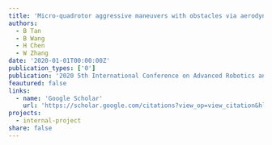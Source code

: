 ```yaml
---
title: 'Micro-quadrotor aggressive maneuvers with obstacles via aerodynamic compensation'
authors:
  - B Tan
  - B Wang
  - H Chen
  - W Zhang
date: '2020-01-01T00:00:00Z'
publication_types: ['0']
publication: '2020 5th International Conference on Advanced Robotics and Mechatronics …, 2020'
feautured: false
links:
  - name: 'Google Scholar'
    url: 'https://scholar.google.com/citations?view_op=view_citation&hl=en&user=sFTLO0EAAAAJ&cstart=20&pagesize=80&citation_for_view=sFTLO0EAAAAJ:bnK-pcrLprsC'
projects:
  - internal-project
share: false
---
```

